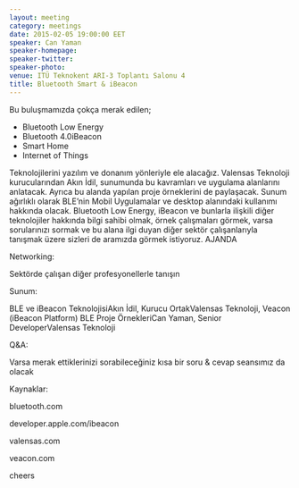 ```yaml
---
layout: meeting
category: meetings
date: 2015-02-05 19:00:00 EET
speaker: Can Yaman
speaker-homepage: 
speaker-twitter: 
speaker-photo: 
venue: ITÜ Teknokent ARI-3 Toplantı Salonu 4
title: Bluetooth Smart & iBeacon
---
```


Bu buluşmamızda çokça merak edilen; 

- Bluetooth Low Energy 
- Bluetooth 4.0iBeacon 
- Smart Home 
- Internet of Things 

Teknolojilerini yazılım ve donanım yönleriyle ele alacağız. Valensas Teknoloji kurucularından Akın İdil, sunumunda bu kavramları ve uygulama alanlarını anlatacak. Ayrıca bu alanda yapılan proje örneklerini de paylaşacak. Sunum ağırlıklı olarak BLE’nin Mobil Uygulamalar ve desktop alanındaki kullanımı hakkında olacak. Bluetooth Low Energy, iBeacon ve bunlarla ilişkili diğer teknolojiler hakkında bilgi sahibi olmak, örnek çalışmaları görmek, varsa sorularınızı sormak ve bu alana ilgi duyan diğer sektör çalışanlarıyla tanışmak üzere sizleri de aramızda görmek istiyoruz. 
AJANDA 

Networking: 

Sektörde çalışan diğer profesyonellerle tanışın 

Sunum: 

BLE ve iBeacon TeknolojisiAkın İdil, Kurucu OrtakValensas Teknoloji, 
 Veacon (iBeacon Platform) 
BLE Proje ÖrnekleriCan Yaman, Senior DeveloperValensas Teknoloji 

Q&A: 

Varsa merak ettiklerinizi sorabileceğiniz kısa bir soru & cevap seansımız da olacak 

Kaynaklar: 

bluetooth.com 

developer.apple.com/ibeacon 

valensas.com 

veacon.com 

cheers
